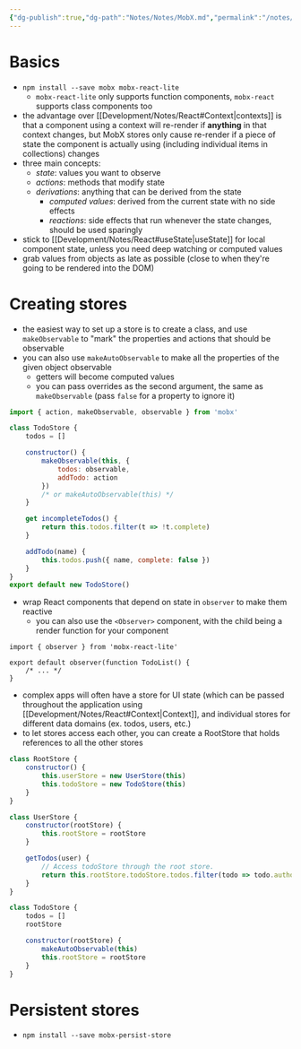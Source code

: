 ```yaml
---
{"dg-publish":true,"dg-path":"Notes/Notes/MobX.md","permalink":"/notes/notes/mob-x/","tags":["language/react"]}
---
```



# Basics

- `npm install --save mobx mobx-react-lite`
    - `mobx-react-lite` only supports function components, `mobx-react` supports class components too
- the advantage over [[Development/Notes/React#Context\|contexts]] is that a component using a context will re-render if **anything** in that context changes, but MobX stores only cause re-render if a piece of state the component is actually using (including individual items in collections) changes
- three main concepts:
    - *state*: values you want to observe
    - *actions*: methods that modify state
    - *derivations*: anything that can be derived from the state
        - *computed values*: derived from the current state with no side effects
        - *reactions*: side effects that run whenever the state changes, should be used sparingly
- stick to [[Development/Notes/React#useState\|useState]] for local component state, unless you need deep watching or computed values
- grab values from objects as late as possible (close to when they're going to be rendered into the DOM)

# Creating stores

- the easiest way to set up a store is to create a class, and use `makeObservable` to "mark" the properties and actions that should be observable
- you can also use `makeAutoObservable` to make all the properties of the given object observable
    - getters will become computed values
    - you can pass overrides as the second argument, the same as `makeObservable` (pass `false` for a property to ignore it)

```js
import { action, makeObservable, observable } from 'mobx'

class TodoStore {
    todos = []

    constructor() {
        makeObservable(this, {
            todos: observable,
            addTodo: action
        })
        /* or makeAutoObservable(this) */
    }

    get incompleteTodos() {
        return this.todos.filter(t => !t.complete)
    }

    addTodo(name) {
        this.todos.push({ name, complete: false })
    }
}
export default new TodoStore()
```

- wrap React components that depend on state in `observer` to make them reactive
    - you can also use the `<Observer>` component, with the child being a render function for your component

```tsx
import { observer } from 'mobx-react-lite'

export default observer(function TodoList() {
    /* ... */
}
```

- complex apps will often have a store for UI state (which can be passed throughout the application using [[Development/Notes/React#Context\|Context]], and individual stores for different data domains (ex. todos, users, etc.)
- to let stores access each other, you can create a RootStore that holds references to all the other stores

```js
class RootStore {
    constructor() {
        this.userStore = new UserStore(this)
        this.todoStore = new TodoStore(this)
    }
}

class UserStore {
    constructor(rootStore) {
        this.rootStore = rootStore
    }

    getTodos(user) {
        // Access todoStore through the root store.
        return this.rootStore.todoStore.todos.filter(todo => todo.author === user)
    }
}

class TodoStore {
    todos = []
    rootStore

    constructor(rootStore) {
        makeAutoObservable(this)
        this.rootStore = rootStore
    }
}
```

# Persistent stores

- `npm install --save mobx-persist-store`
